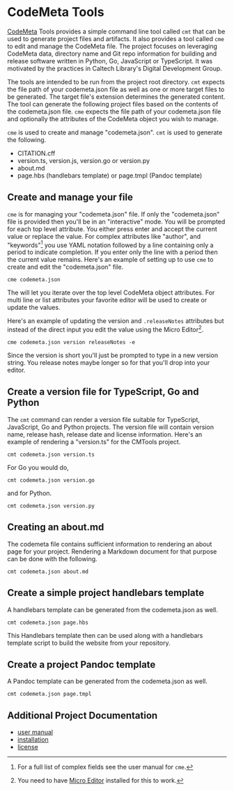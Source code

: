 
# CodeMeta Tools

[CodeMeta](https://codemeta.github.io) Tools provides a simple command line tool called `cmt` that can be used to generate project files and artifacts. It also provides a tool called `cme` to edit and manage the CodeMeta file. The project focuses on leveraging CodeMeta data, directory name and Git repo information for building and release software written in Python, Go, JavaScript or TypeScript. It was motivated by the practices in Caltech Library's Digital Development Group.

The tools are intended to be run from the project root directory. `cmt` expects the file path of your codemeta.json file as well as one or more target files to be generated. The target file's extension determines the generated content. The tool can generate the following project files based on the contents of the codemeta.json file. `cme` expects the file path of your codemeta.json file and optionally the attributes of the CodeMeta object you wish to manage.

`cme` is used to create and manage "codemeta.json". `cmt` is used to generate the following.

- CITATION.cff
- version.ts, version.js, version.go or version.py
- about.md
- page.hbs (handlebars template) or page.tmpl (Pandoc template)

## Create and manage your file

`cme` is for managing your "codemeta.json" file.  If only the "codemeta.json" file is provided then you'll be in an "interactive" mode. You will be prompted for each top level attribute. You either press enter and accept the current value or replace the value. For complex attributes like "author", and "keywords"[^1] you use YAML notation followed by a line containing only a period to indicate completion. If you enter only the line with a period then the current value remains. Here's an example of setting up to use `cme` to create and edit the "codemeta.json" file.

[^1]: For a full list of complex fields see the user manual for `cme`.

~~~shell
cme codemeta.json
~~~

The will let you iterate over the top level CodeMeta object attributes. For multi line or list attributes your favorite editor will be used to create or update the values.

Here's an example of updating the version and `.releaseNotes` attributes but instead of the direct input you edit the value using the Micro Editor[^2].

[^2]: You need to have [Micro Editor](http://micro-editor.github.io) installed for this to work.

~~~shell
cme codemeta.json version releaseNotes -e
~~~

Since the version is short you'll just be prompted to type in a new version string. You release notes maybe longer so for that you'll drop into your editor.


## Create a version file for TypeScript, Go and Python

The `cmt` command can render a version file suitable for TypeScript, JavaScript, Go and Python projects. The version file will contain version name, release hash, release date and license information. Here's an example of rendering a "version.ts" for the CMTools project.

~~~shell
cmt codemeta.json version.ts
~~~

For Go you would do,

~~~shell
cmt codemeta.json version.go
~~~

and for Python.

~~~shell
cmt codemeta.json version.py
~~~

## Creating an about.md

The codemeta file contains sufficient information to rendering an about page for your project. Rendering a Markdown document for that purpose can be done with the following.

~~~shell
cmt codemeta.json about.md
~~~

## Create a simple project handlebars template

A handlebars template can be generated from the codemeta.json as well.

~~~shell
cmt codemeta.json page.hbs
~~~

This Handlebars template then can be used along with a handlebars template script to build the website from your repository.

## Create a project Pandoc template

A Pandoc template can be generated from the codemeta.json as well.

~~~
cmt codemeta.json page.tmpl
~~~

## Additional Project Documentation

- [user manual](user_manual.md)
- [installation](INSTALL.md)
- [license](LICENSE)

